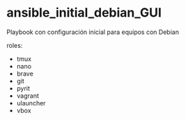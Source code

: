 # ansible_initial_debian_GUI

Playbook con configuración inicial para equipos con Debian 

roles:	 
- tmux
- nano
- brave
- git
- pyrit
- vagrant
- ulauncher
- vbox

